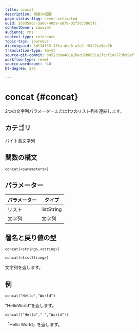 ```yaml
---
title: concat
description: 関数の概要
page-status-flag: never-activated
uuid: 269d590c-5a6d-40b9-a879-02f5033863fc
contentOwner: sauviat
audience: rns
content-type: reference
topic-tags: journeys
discoiquuid: 5df34f55-135a-4ea8-afc2-f9427ce5ae7b
translation-type: tm+mt
source-git-commit: b852c08a488a1bec02b8b31a1fccf1a8773b99af
workflow-type: tm+mt
source-wordcount: '40'
ht-degree: 27%

---
```



# concat {#concat}

2つの文字列パラメーターまたは1つのリスト列を連結します。

## カテゴリ

 バイト長文字列

## 関数の構文

`concat(<parameters>)`

## パラメーター

| パラメーター | タイプ |
|-----------|------------------|
| リスト | listString |
| 文字列 | 文字列 |

## 署名と戻り値の型

`concat(<string>,<string>)`

`concat(<listString>)`

文字列を返します。

## 例

`concat("Hello","World")`

&quot;HelloWorld&quot;を返します。

`concat(["Hello"," ","World"])`

「Hello World」を返します。
